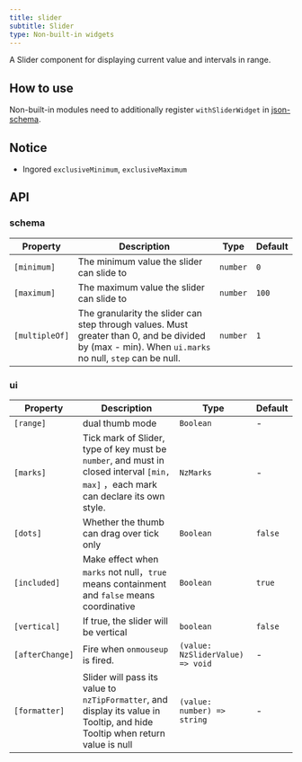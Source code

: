 ```yaml
---
title: slider
subtitle: Slider
type: Non-built-in widgets
---
```


A Slider component for displaying current value and intervals in range.

## How to use

Non-built-in modules need to additionally register `withSliderWidget` in [json-schema](https://github.com/ng-alain/ng-alain/blob/master/src/app/shared/json-schema/index.ts#L9).

## Notice

- Ingored `exclusiveMinimum`, `exclusiveMaximum`

## API

### schema

Property | Description | Type | Default
-------- | ----------- | ---- | -------
`[minimum]` | The minimum value the slider can slide to	| `number` | `0`
`[maximum]` | The maximum value the slider can slide to | `number` | `100`
`[multipleOf]` | The granularity the slider can step through values. Must greater than 0, and be divided by (max - min). When `ui.marks` no null, `step` can be null. | `number` | `1`

### ui

Property | Description | Type | Default
-------- | ----------- | ---- | -------
`[range]` | dual thumb mode | `Boolean` | -
`[marks]` | Tick mark of Slider, type of key must be `number`, and must in closed interval `[min, max]` ，each mark can declare its own style. | `NzMarks` | -
`[dots]` | Whether the thumb can drag over tick only | `Boolean` | `false`
`[included]` | Make effect when `marks` not null，`true` means containment and `false` means coordinative | `Boolean` | `true`
`[vertical]` | If true, the slider will be vertical | `boolean` | `false`
`[afterChange]` | Fire when `onmouseup` is fired. | `(value: NzSliderValue) => void` | -
`[formatter]` | Slider will pass its value to `nzTipFormatter`, and display its value in Tooltip, and hide Tooltip when return value is null | `(value: number) => string` | -
